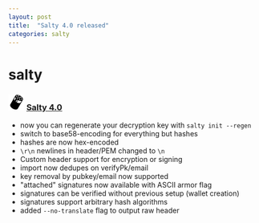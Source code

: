 ```yaml
---
layout: post
title:  "Salty 4.0 released"
categories: salty
---
```


 salty
=====

### ![logo](https://raw.githubusercontent.com/carlos8f/salty-gui/master/public/salt-shaker-inverse.png) [Salty 4.0](https://github.com/carlos8f/salty/releases/tag/v4.0.0)

- now you can regenerate your decryption key with `salty init --regen`
- switch to base58-encoding for everything but hashes
- hashes are now hex-encoded
- `\r\n` newlines in header/PEM changed to `\n`
- Custom header support for encryption or signing
- import now dedupes on verifyPk/email
- key removal by pubkey/email now supported
- "attached" signatures now available with ASCII armor flag
- signatures can be verified without previous setup (wallet creation)
- signatures support arbitrary hash algorithms
- added `--no-translate` flag to output raw header
